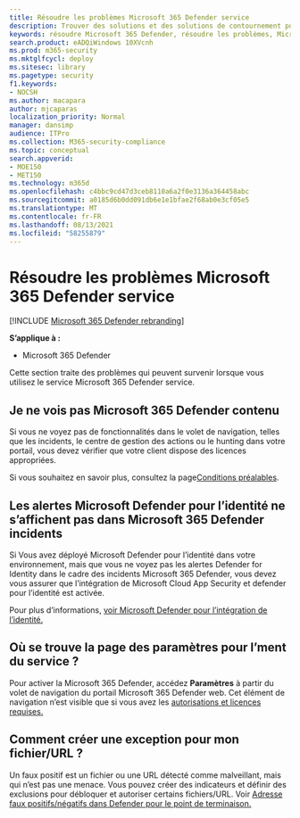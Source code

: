 ```yaml
---
title: Résoudre les problèmes Microsoft 365 Defender service
description: Trouver des solutions et des solutions de contournement pour les problèmes Microsoft 365 Defender connus
keywords: résoudre Microsoft 365 Defender, résoudre les problèmes, Microsoft Defender pour l’identité, problèmes, module add-on, page de paramètres
search.product: eADQiWindows 10XVcnh
ms.prod: m365-security
ms.mktglfcycl: deploy
ms.sitesec: library
ms.pagetype: security
f1.keywords:
- NOCSH
ms.author: macapara
author: mjcaparas
localization_priority: Normal
manager: dansimp
audience: ITPro
ms.collection: M365-security-compliance
ms.topic: conceptual
search.appverid:
- MOE150
- MET150
ms.technology: m365d
ms.openlocfilehash: c4bbc9cd47d3ceb8110a6a2f0e3136a364458abc
ms.sourcegitcommit: a0185d6b0dd091db6e1e1bfae2f68ab0e3cf05e5
ms.translationtype: MT
ms.contentlocale: fr-FR
ms.lasthandoff: 08/13/2021
ms.locfileid: "58255879"
---
```

# <a name="troubleshoot-microsoft-365-defender-service-issues"></a>Résoudre les problèmes Microsoft 365 Defender service

[!INCLUDE [Microsoft 365 Defender rebranding](../includes/microsoft-defender.md)]


**S’applique à :**
- Microsoft 365 Defender

Cette section traite des problèmes qui peuvent survenir lorsque vous utilisez le service Microsoft 365 Defender service.

## <a name="i-dont-see-microsoft-365-defender-content"></a>Je ne vois pas Microsoft 365 Defender contenu

Si vous ne voyez pas de fonctionnalités dans le volet de navigation, telles que les incidents, le centre de gestion des actions ou le hunting dans votre portail, vous devez vérifier que votre client dispose des licences appropriées.

Si vous souhaitez en savoir plus, consultez la page[Conditions préalables](prerequisites.md).

## <a name="microsoft-defender-for-identity-alerts-are-not-showing-up-in-the-microsoft-365-defender-incidents"></a>Les alertes Microsoft Defender pour l’identité ne s’affichent pas dans Microsoft 365 Defender incidents

Si Vous avez déployé Microsoft Defender pour l’identité dans votre environnement, mais que vous ne voyez pas les alertes Defender for Identity dans le cadre des incidents Microsoft 365 Defender, vous devez vous assurer que l’intégration de Microsoft Cloud App Security et defender pour l’identité est activée.

Pour plus d’informations, [voir Microsoft Defender pour l’intégration de l’identité.](/cloud-app-security/mdi-integration)

## <a name="where-is-the-settings-page-for-turning-on-the-service"></a>Où se trouve la page des paramètres pour l’ment du service ?

Pour activer la Microsoft 365 Defender, accédez **Paramètres** à partir du volet de navigation du portail Microsoft 365 Defender web. Cet élément de navigation n’est visible que si vous avez les [autorisations et licences requises.](m365d-enable.md#check-license-eligibility-and-required-permissions)

## <a name="how-do-i-create-an-exception-for-my-fileurl"></a>Comment créer une exception pour mon fichier/URL ?

Un faux positif est un fichier ou une URL détecté comme malveillant, mais qui n’est pas une menace. Vous pouvez créer des indicateurs et définir des exclusions pour débloquer et autoriser certains fichiers/URL. Voir [Adresse faux positifs/négatifs dans Defender pour le point de terminaison.](/microsoft-365/security/defender-endpoint/defender-endpoint-false-positives-negatives)
